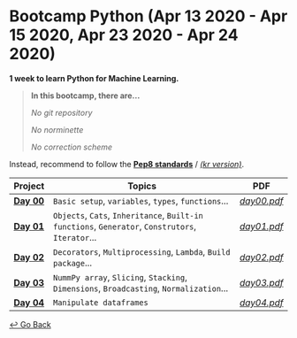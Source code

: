# Bootcamp Python (Apr 13 2020 - Apr 15 2020, Apr 23 2020 - Apr 24 2020)

**1 week to learn Python for Machine Learning.**



> **In this bootcamp, there are...**
>
> *No git repository*
>
> *No norminette*
>
> *No correction scheme*

Instead, recommend to follow the [**Pep8 standards**](https://www.python.org/dev/peps/pep-0008/) / [*(kr version)*](https://b.luavis.kr/python/python-convention).



| Project      | Topics                                                       | PDF           |
| ------------ | ------------------------------------------------------------ | ------------- |
| **[Day 00]** | `Basic setup`, `variables`, `types`, `functions`...          | *[day00.pdf]* |
| **[Day 01]** | `Objects`, `Cats`, `Inheritance`, `Built-in functions`, `Generator`, `Construtors`, `Iterator`... | *[day01.pdf]* |
| **[Day 02]** | `Decorators`, `Multiprocessing`, `Lambda`, `Build package`... | *[day02.pdf]* |
| **[Day 03]** | `NummPy array`, `Slicing`, `Stacking`, `Dimensions`, `Broadcasting`, `Normalization`... | *[day03.pdf]* |
| **[Day 04]** | `Manipulate dataframes`                                      | *[day04.pdf]* |

[Day 00]: https://github.com/lisy0123/42/tree/master/Bootcamp_python/d00
[Day 01]: https://github.com/lisy0123/42/tree/master/Bootcamp_python/d01
[Day 02]: https://github.com/lisy0123/42/tree/master/Bootcamp_python/d02
[Day 03]: https://github.com/lisy0123/42/tree/master/Bootcamp_python/d03
[Day 04]: https://github.com/lisy0123/42/tree/master/Bootcamp_python/d04
[day00.pdf]: https://github.com/lisy0123/42/blob/master/Bootcamp_python/PDF/day00.pdf
[day01.pdf]: https://github.com/lisy0123/42/blob/master/Bootcamp_python/PDF/day01.pdf
[day02.pdf]: https://github.com/lisy0123/42/blob/master/Bootcamp_python/PDF/day02.pdf
[day03.pdf]: https://github.com/lisy0123/42/blob/master/Bootcamp_python/PDF/day03.pdf
[day04.pdf]: https://github.com/lisy0123/42/blob/master/Bootcamp_python/PDF/day04.pdf



[↩️ Go Back](https://github.com/lisy0123/42)